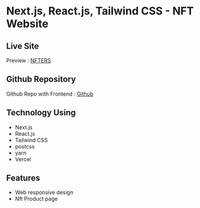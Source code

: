 # Next.js, React.js, Tailwind CSS - NFT Website

## Live Site

Preview : [NFTERS](https://nfters-next.vercel.app/)

## Github Repository

Github Repo with Frontend : [Github](https://github.com/tanvir-shakil/nfters-next)

## Technology Using

- Next.js
- React.js
- Tailwind CSS
- postcss
- yarn
- Vercel

## Features

- Web responsive design
- Nft Product page
